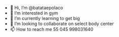 - 👋 Hi, I’m @batataepolaco
- 👀 I’m interested in gym
- 🌱 I’m currently learning to get big
- 💞️ I’m looking to collaborate on select body center
- 📫 How to reach me 55 045 998031640


<!---
batataepolaco/batataepolaco is a ✨ special ✨ repository because its `README.md` (this file) appears on your GitHub profile.
You can click the Preview link to take a look at your changes.
--->
